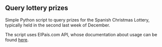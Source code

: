 ## Query lottery prizes

Simple Python script to query prizes for the Spanish Christmas Lottery, typically held in the second last week of December.

The script uses ElPaís.com API, whose documentation about usage can be found [here](https://servicios.elpais.com/sorteos/loteria-navidad/api/).